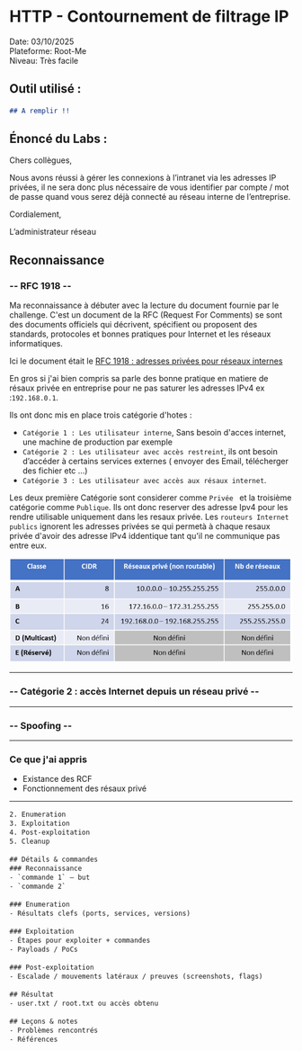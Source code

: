# HTTP - Contournement de filtrage IP
Date: 03/10/2025  
Plateforme:  Root-Me   
Niveau: Très facile

## Outil utilisé :

```markdown
## A remplir !!
   ```


## Énoncé du Labs :

Chers collègues,

Nous avons réussi à gérer les connexions à l’intranet via les adresses IP privées, il ne sera donc plus nécessaire de vous identifier par compte / mot de passe quand vous serez déjà connecté au réseau interne de l’entreprise.

Cordialement,

L’administrateur réseau

## Reconnaissance

### -- RFC 1918 -- 

Ma reconnaissance à débuter avec la lecture du document fournie par le challenge. C'est un document de la RFC (Request For Comments) se sont des documents officiels qui décrivent, spécifient ou proposent des standards, protocoles et bonnes pratiques pour Internet et les réseaux informatiques. 

Ici le document était le [RFC 1918 : adresses privées pour réseaux internes](https://repository.root-me.org/RFC/EN%20-%20rfc1918.txt)

En gros si j'ai bien compris sa parle des bonne pratique en matiere de résaux privée en entreprise pour ne pas saturer les adresses IPv4 ex :`192.168.0.1`.

Ils ont donc mis en place trois catégorie d'hotes :

- `Catégorie 1 : Les utilisateur interne`, Sans besoin d'acces internet, une machine de production par exemple
- `Catégorie 2 : Les utilisateur avec accès restreint`, ils ont besoin d’accéder à certains services externes ( envoyer des Email, télécherger des fichier etc ...)
- `Catégorie 3 : Les utilisateur avec accès aux résaux internet`.

Les deux première Catégorie sont considerer comme `Privée ` et la troisième catégorie comme `Publique`. Ils ont donc reserver des adresse Ipv4 pour les rendre utilisable uniquement dans les resaux privée. Les `routeurs Internet publics` ignorent les adresses privées se qui permetà à chaque resaux privée d'avoir des adresse IPv4 iddentique tant qu'il ne communique pas entre eux.

![alt text](Réseau-privé-1-4005388108.png)

 --- 
###  -- Catégorie 2 : accès Internet depuis un réseau privé --




---

### -- Spoofing -- 

---




### Ce que j'ai appris
- Existance des RCF
- Fonctionnement des résaux privé





---
 ```
2. Enumeration
3. Exploitation
4. Post-exploitation
5. Cleanup

## Détails & commandes
### Reconnaissance
- `commande 1` — but
- `commande 2`

### Enumeration
- Résultats clefs (ports, services, versions)

### Exploitation
- Étapes pour exploiter + commandes
- Payloads / PoCs

### Post-exploitation
- Escalade / mouvements latéraux / preuves (screenshots, flags)

## Résultat
- user.txt / root.txt ou accès obtenu

## Leçons & notes
- Problèmes rencontrés
- Références
```